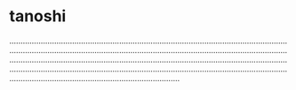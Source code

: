 # tanoshi

............................................................................................................................................................................................................................................................................................................................................................................................................................................................................................................................................................................................